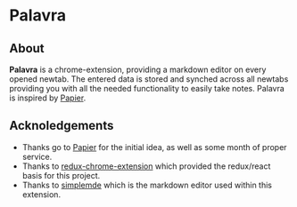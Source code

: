 # Palavra

## About

**Palavra** is a chrome-extension, providing a markdown editor on every opened
newtab. The entered data is stored and synched across all newtabs providing you
with all the needed functionality to easily take notes. Palavra is inspired by
[Papier](https://getpapier.com/).

## Acknoledgements

- Thanks go to [Papier](https://getpapier.com/) for the initial idea, as well as some month of proper service.
- Thanks to [redux-chrome-extension](https://github.com/Dharmoslap/redux-chrome-extension) which provided the redux/react basis for this project.
- Thanks to [simplemde](https://simplemde.com/) which is the markdown editor used within this extension.
